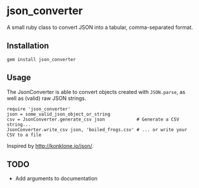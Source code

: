 # json_converter
A small ruby class to convert JSON into a tabular, comma-separated format.

## Installation
`gem install json_converter`

## Usage
The JsonConverter is able to convert objects created with `JSON.parse`, as well as (valid) raw JSON strings.

    require 'json_converter'
    json = some_valid_json_object_or_string
    csv = JsonConverter.generate_csv json            # Generate a CSV string...
    JsonConverter.write_csv json, 'boiled_frogs.csv' # ... or write your CSV to a file



Inspired by http://konklone.io/json/.

## TODO
* Add arguments to documentation
